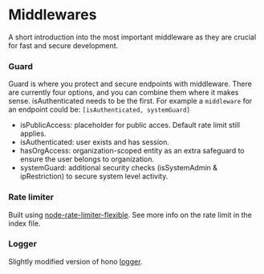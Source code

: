# Middlewares
A short introduction into the most important middleware as they are crucial for fast and secure development.

### Guard
Guard is where you protect and secure endpoints with middleware. There are currently four options, and you can combine them where it makes sense. isAuthenticated needs to be the first. For example a `middleware` for an endpoint could be: `[isAuthenticated, systemGuard]`

* isPublicAccess: placeholder for public acces. Default rate limit still applies.
* isAuthenticated: user exists and has session.
* hasOrgAccess: organization-scoped entity as an extra safeguard to ensure the user belongs to organization.
* systemGuard: additional security checks (isSystemAdmin & ipRestriction) to secure system level activity.

### Rate limiter
Built using [node-rate-limiter-flexible](https://github.com/animir/node-rate-limiter-flexible#readme). See more info on the rate limit in the index file.

### Logger
Slightly modified version of hono [logger](https://hono.dev/docs/middleware/builtin/logger).
